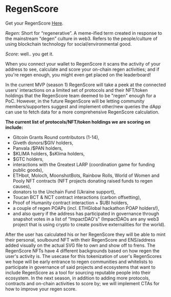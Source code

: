 # RegenScore

Get your RegenScore [Here](https://regenscore.vercel.app).

_Regen_: Short for “regenerative”. A meme-ified term created in response to the mainstream “degen” culture in web3. Refers to the people/culture of using blockchain technology for social/environmental good.

_Score_: well.. you get it.

When you connect your wallet to RegenScore it scans the activity of your address to see, calculate and score your on-chain regen activities; and if you're regen enough, you might even get placed on the leaderboard!

In the current MVP (season 1) RegenScore will take a peek at the connected users' interactions on a limited set of protocols and their NFT/token holdings that the RegenScore team deemed to be "regen" enough for a PoC. However, in the future RegenScore will be letting community members/supporters suggest and implement other/new queries the dApp can use to fetch data for a more comprehensive RegenScore calculation.

**The current list of protocols/NFT/token holdings we are scoring on include:**

- Gitcoin Grants Round contributors (1-14),
- Giveth donors/$GIV holders,
- Panvala /$PAN holders,
- $KLIMA holders, $sKlima holders,
- $GTC holders,
- interactions with the Greatest LARP (coordination game for funding public goods),
- ETHbot, Moloch, MoonshotBots, Rainbow Rolls, World of Women and Pooly NFT contracts (NFT projects donating raised funds to regen causes),
- donators to the Unchain Fund (Ukraine support),
- Toucan BCT & NCT contract interactions (carbon offsetting),
- Proof of Humanity contract interaction + $UBI holders,
- a couple of regen POAPs (incl. ETHGlobal hackathon POAP holders!),
- and also query if the address has participated in governance through snapshot votes in a list of "ImpactDAO's" (ImpactDAOs are any web3 project that is using crypto to create positive externalities for the world).

After the user has calculated his or her RegenScore they will be able to mint their personal, soulbound NFT with their RegenScore and ENS/address added visually on the actual SVG file to own and show off to frens. The RegenScore NFTs have 4 different backgrounds based on how regen the user's activity is. The usecase for this tokenization of user's RegenScores we hope will be early entrance to regen communities and whitelists to participate in governance of said projects and ecosystems that want to include RegenScore as a tool for sourcing reputable people into their ecosystem. In the next season, in addition to adding more protocols, contracts and on-chain activities to score by; we will implement CTAs for how to improve your regen score.
